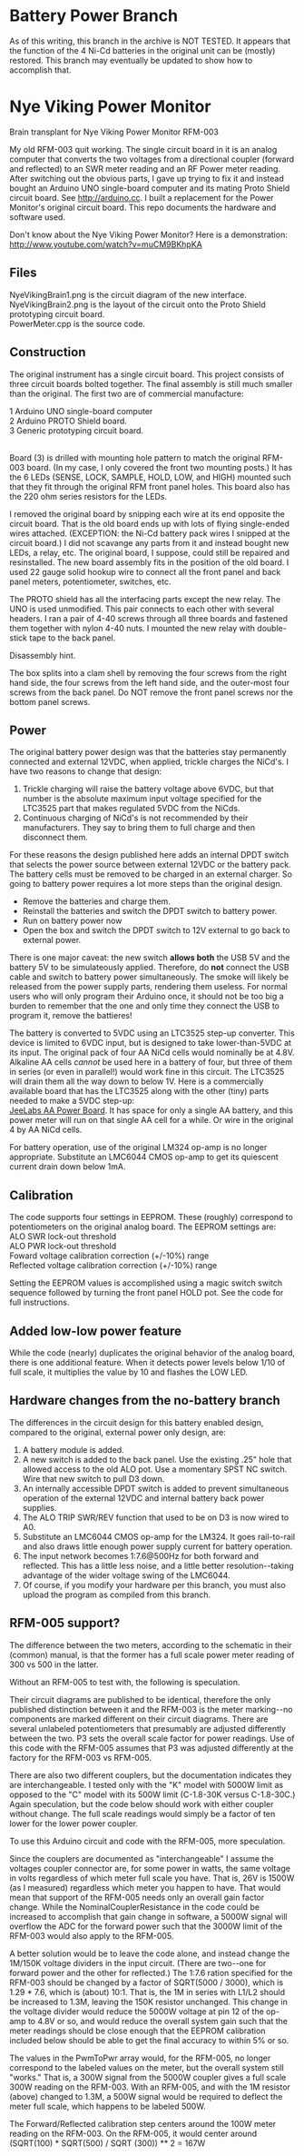 # Battery Power Branch
As of this writing, this branch in the archive is NOT TESTED.
It appears that the function of the 4 Ni-Cd batteries in the original unit
can be (mostly) restored. This branch may eventually be updated to show how to accomplish that.

# Nye Viking Power Monitor
Brain transplant for Nye Viking Power Monitor RFM-003

My old RFM-003 quit working. The single circuit board in it is an analog computer that converts 
the two voltages from a directional coupler (forward and reflected) to an SWR meter reading and 
an RF Power meter reading. After switching out the obvious parts, I gave up trying to fix it and
instead bought an Arduino UNO single-board computer and its mating Proto Shield circuit board.
See http://arduino.cc. I built a replacement for the Power Monitor's original circuit board. 
This repo documents the hardware and software used.

Don't know about the Nye Viking Power Monitor? Here is a demonstration: 
<br/>http://www.youtube.com/watch?v=muCM9BKhpKA

<h2>Files</h2>
NyeVikingBrain1.png is the circuit diagram of the new interface.
<br/>NyeVikingBrain2.png is the layout of the circuit onto the Proto Shield prototyping circuit board.
<br/>PowerMeter.cpp is the source code.

<h2>Construction</h2>
The original instrument has a single circuit board. This project consists of three circuit boards
bolted together. The final assembly is still much smaller than the original. 
The first two are of commercial manufacture:

1 Arduino UNO single-board computer<br/>
2 Arduino PROTO Shield board.<br/>
3 Generic prototyping circuit board.<br/>
<br/>
<p>Board (3) is drilled with mounting hole pattern to match the original RFM-003 board. (In my case,
I only covered the front two mounting posts.) It has the 6 LEDs (SENSE, LOCK, SAMPLE, HOLD, LOW, 
and HIGH) mounted such that they fit through the original RFM front panel holes. This board also has the 220 ohm 
series resistors for the LEDs.</p>
<p>I removed the original board by snipping each wire at its end opposite the circuit board. That is
the old board ends up with lots of flying single-ended wires attached. (EXCEPTION: the Ni-Cd battery 
pack wires I snipped at the circuit board.) I did not scavange any parts from
it and instead bought new LEDs, a relay, etc. The original board, I suppose, could still be repaired and
resinstalled. The new board assembly fits in the position of the old board. I used 22 gauge solid 
hookup wire to connect all the front panel and back panel meters, potentiometer, switches, etc. </p>
<p>
The PROTO shield has all the interfacing parts except the new relay. The UNO is used unmodified. 
This pair connects to each
other with several headers. I ran a pair of 4-40 screws through all three boards and fastened them 
together with nylon 4-40 nuts. I mounted the new relay with double-stick tape to the back panel.
</p>
<p>Disassembly hint.</p><p>The box splits into a clam shell by removing the four screws from the right hand side,
the four screws from the left hand side, and the outer-most four screws from the back panel. Do NOT remove the
front panel screws nor the bottom panel screws.</p>
<h2>Power</h2>
The original battery power design was that the batteries stay permanently connected
and external 12VDC, when applied, trickle charges the NiCd's. I have two reasons to
change that design:
<ol>
<li>Trickle charging will raise the battery voltage above 6VDC, but that number is
the absolute maximum input voltage specified for the LTC3525 part that makes
regulated 5VDC from the NiCds.
<li>Continuous charging of NiCd's is not recommended by their manufacturers. They
say to bring them to full charge and then disconnect them.
</ol>
For these reasons the design published here adds an internal DPDT switch that
selects the power source between external 12VDC or the battery pack. The battery
cells must be removed to be charged in an external charger. So going to 
battery power requires a lot more steps than the original design.
<ul><li>Remove the batteries and charge them.
<li>Reinstall the batteries and switch the DPDT switch to battery power.
<li>Run on battery power now
<li>Open the box and switch the DPDT switch to 12V external to go back
to external power.
</ul>
<p>There is one
major caveat: the new switch <b>allows both</b> the USB 5V and the battery 5V
to be simulateously applied. Therefore, do <b>not</b> connect the USB cable and
switch to battery power simultaneously. The smoke will likely be released from
the power supply parts, rendering them useless. For normal users who will 
only program their Arduino once, it should not be too big a burden to remember
that the one and only time they connect the USB to program it, remove the
battieres!</p>
<p>The battery is converted to 5VDC using an LTC3525 step-up converter. This 
device is limited to 6VDC input, but is designed to take lower-than-5VDC
at its input. The original pack of four AA NiCd cells would nominally be at
4.8V. Alkaline AA cells <i>cannot</i> be used here in a battery of four, but three of
them in series (or even in parallel!) would work fine in this circuit. 
The LTC3525 will drain them all the
way down to below 1V. Here is a commercially available board that has
the LTC3525 along with the other (tiny) parts needed to make
a 5VDC step-up: 
<br><a href='http://moderndevice.com/product/jeelabs-aa-power-board/'>JeeLabs AA Power Board</a>.
It has space for only a single AA battery, and this power meter will run on that
single AA cell for a while. Or wire in the original 4 by AA NiCd cells.</p>
<p>For battery operation, use of the original LM324 op-amp is no longer 
appropriate. Substitute an LMC6044 CMOS op-amp to get its quiescent 
current drain down below 1mA.</p>
 <h2>Calibration</h2>
 <p>The code supports four settings in EEPROM. These (roughly) correspond to 
 potentiometers on the original analog board. The EEPROM settings are:
 <br/>ALO SWR lock-out threshold
 <br/>ALO PWR lock-out threshold
 <br/>Foward voltage calibration correction (+/-10%) range
 <br/>Reflected voltage calibration correction (+/-10%) range
 </p><p>
 Setting the EEPROM values is accomplished using a magic switch switch sequence 
 followed by turning the front panel HOLD pot. See the code for full instructions.
 </p>
 
 <h2>Added low-low power feature</h2>
 While the code (nearly) duplicates the original behavior of the analog board, there is
 one additional feature. When it detects power levels below 1/10 of full scale, it 
 multiplies the value by 10 and flashes the LOW LED.
 
 <h2>Hardware changes from the no-battery branch</h2>
 The differences in the circuit design for this battery enabled design,
 compared to the original, external power only design, are:
 <ol>
 <li> A battery module is added. 
  <li>A new switch is added to the back panel. Use the existing .25" hole that
 allowed access to the old ALO pot. Use a momentary SPST NC switch. 
 Wire that new switch to pull D3 down.
 <li>An internally accessible DPDT switch is added to prevent simultaneous
 operation of the external 12VDC and internal battery back power supplies.
 <li>The ALO TRIP SWR/REV function that used to be on D3 is now wired to A0.
 <li>Substitute an LMC6044 CMOS op-amp for the LM324. It goes rail-to-rail and also
 draws little enough power supply current for battery operation.
 <li>The input network becomes 1:7.6@500Hz for both forward and reflected. 
 This has a little less noise, and a little better resolution--taking advantage
 of the wider voltage swing of the LMC6044.
 <li>Of course, if you modify your hardware per this branch, you must also
 upload the program as compiled from this branch.
 </ol>
 
<h2>RFM-005 support? </h2>
 The difference between the two meters, according to the schematic in their (common) manual,
 is that the former has a full scale power meter reading of 300 vs 500 in the latter.
 
 Without an RFM-005 to test with, the following is speculation.
 
 Their circuit diagrams are published to be identical, therefore the only published
 distinction between it and the RFM-003 is the meter marking--no components are
 marked different on their circuit diagrams. There are several unlabeled potentiometers
 that presumably are adjusted differently between the two. P3 sets the overall scale
 factor for power readings. Use of this code with the RFM-005 assumes that P3
 was adjusted differently at the factory for the RFM-003 vs RFM-005.
 
 There are also two different couplers, but the documentation indicates they are
 interchangeable. I tested only with the "K" model with 5000W limit  as opposed to
 the "C" model with its 500W limit (C-1.8-30K versus C-1.8-30C.) Again speculation,
 but the code below should work with either coupler without change. The full
 scale readings would simply be a factor of ten lower for the lower power coupler.
 
 To use this Arduino circuit and code with the RFM-005, more speculation.
 
 Since the couplers are documented as "interchangeable" I assume the voltages
 coupler connector are, for some power in watts, the same voltage in volts
 regardless of which meter full scale you have. That is, 26V is 1500W (as I measured)
 regardless which meter you happen to have. That would mean that support of the
 RFM-005 needs only an overall gain factor change. While the NominalCouplerResistance
 in the code could be increased to accomplish that gain change in software, a 5000W
 signal will overflow the ADC for the forward power such that the 3000W limit
 of the RFM-003 would also apply to the RFM-005.
 
 A better solution would be to leave the code alone, and instead change the
 1M/150K voltage dividers in the input circuit. (There are two--one for forward power
 and the other for reflected.) The 1:7.6 ration specified for the RFM-003 should be changed
 by a factor of  SQRT(5000 / 3000), which is 1.29 * 7.6, which is (about) 10:1. That is,
 the 1M in series with L1/L2 should be increased to 1.3M, leaving the 150K resistor
 unchanged. This change in the voltage divider would reduce the 5000W voltage at pin 12
 of the op-amp to 4.8V or so, and would reduce the overall system gain such that the meter
 readings should be close enough that the EEPROM calibration included below should
 be able to get the final accuracy to within 5% or so.
 
 The values in the PwmToPwr array would, for the RFM-005, no longer correspond
 to the labeled values on the meter, but the overall system still "works." That is,
 a 300W signal from the 5000W coupler gives a full scale 300W reading on the RFM-003.
 With an RFM-005, and with the 1M resistor (above) changed to 1.3M, a 500W signal
 would be required to deflect the meter full scale, which happens to be labeled 500W.
 
 The Forward/Reflected calibration step centers around the 100W meter reading on the RFM-003.
 On the RFM-005, it would center around
 <br/>(SQRT(100) * SQRT(500) / SQRT (300)) ** 2 = 167W
  
